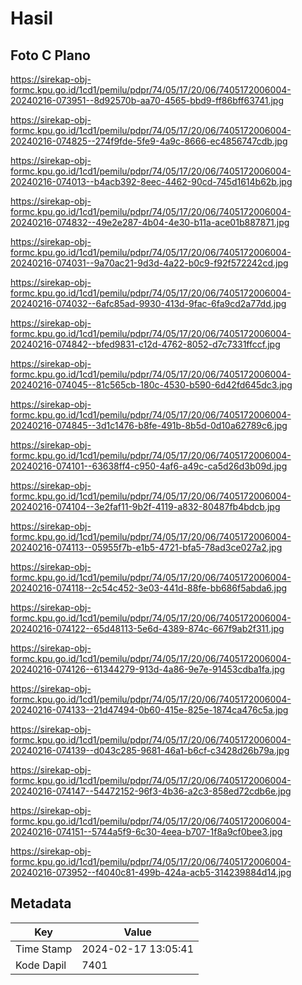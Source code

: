 # Hasil

## Foto C Plano

https://sirekap-obj-formc.kpu.go.id/1cd1/pemilu/pdpr/74/05/17/20/06/7405172006004-20240216-073951--8d92570b-aa70-4565-bbd9-ff86bff63741.jpg

https://sirekap-obj-formc.kpu.go.id/1cd1/pemilu/pdpr/74/05/17/20/06/7405172006004-20240216-074825--274f9fde-5fe9-4a9c-8666-ec4856747cdb.jpg

https://sirekap-obj-formc.kpu.go.id/1cd1/pemilu/pdpr/74/05/17/20/06/7405172006004-20240216-074013--b4acb392-8eec-4462-90cd-745d1614b62b.jpg

https://sirekap-obj-formc.kpu.go.id/1cd1/pemilu/pdpr/74/05/17/20/06/7405172006004-20240216-074832--49e2e287-4b04-4e30-b11a-ace01b887871.jpg

https://sirekap-obj-formc.kpu.go.id/1cd1/pemilu/pdpr/74/05/17/20/06/7405172006004-20240216-074031--9a70ac21-9d3d-4a22-b0c9-f92f572242cd.jpg

https://sirekap-obj-formc.kpu.go.id/1cd1/pemilu/pdpr/74/05/17/20/06/7405172006004-20240216-074032--6afc85ad-9930-413d-9fac-6fa9cd2a77dd.jpg

https://sirekap-obj-formc.kpu.go.id/1cd1/pemilu/pdpr/74/05/17/20/06/7405172006004-20240216-074842--bfed9831-c12d-4762-8052-d7c7331ffccf.jpg

https://sirekap-obj-formc.kpu.go.id/1cd1/pemilu/pdpr/74/05/17/20/06/7405172006004-20240216-074045--81c565cb-180c-4530-b590-6d42fd645dc3.jpg

https://sirekap-obj-formc.kpu.go.id/1cd1/pemilu/pdpr/74/05/17/20/06/7405172006004-20240216-074845--3d1c1476-b8fe-491b-8b5d-0d10a62789c6.jpg

https://sirekap-obj-formc.kpu.go.id/1cd1/pemilu/pdpr/74/05/17/20/06/7405172006004-20240216-074101--63638ff4-c950-4af6-a49c-ca5d26d3b09d.jpg

https://sirekap-obj-formc.kpu.go.id/1cd1/pemilu/pdpr/74/05/17/20/06/7405172006004-20240216-074104--3e2faf11-9b2f-4119-a832-80487fb4bdcb.jpg

https://sirekap-obj-formc.kpu.go.id/1cd1/pemilu/pdpr/74/05/17/20/06/7405172006004-20240216-074113--05955f7b-e1b5-4721-bfa5-78ad3ce027a2.jpg

https://sirekap-obj-formc.kpu.go.id/1cd1/pemilu/pdpr/74/05/17/20/06/7405172006004-20240216-074118--2c54c452-3e03-441d-88fe-bb686f5abda6.jpg

https://sirekap-obj-formc.kpu.go.id/1cd1/pemilu/pdpr/74/05/17/20/06/7405172006004-20240216-074122--65d48113-5e6d-4389-874c-667f9ab2f311.jpg

https://sirekap-obj-formc.kpu.go.id/1cd1/pemilu/pdpr/74/05/17/20/06/7405172006004-20240216-074126--61344279-913d-4a86-9e7e-91453cdba1fa.jpg

https://sirekap-obj-formc.kpu.go.id/1cd1/pemilu/pdpr/74/05/17/20/06/7405172006004-20240216-074133--21d47494-0b60-415e-825e-1874ca476c5a.jpg

https://sirekap-obj-formc.kpu.go.id/1cd1/pemilu/pdpr/74/05/17/20/06/7405172006004-20240216-074139--d043c285-9681-46a1-b6cf-c3428d26b79a.jpg

https://sirekap-obj-formc.kpu.go.id/1cd1/pemilu/pdpr/74/05/17/20/06/7405172006004-20240216-074147--54472152-96f3-4b36-a2c3-858ed72cdb6e.jpg

https://sirekap-obj-formc.kpu.go.id/1cd1/pemilu/pdpr/74/05/17/20/06/7405172006004-20240216-074151--5744a5f9-6c30-4eea-b707-1f8a9cf0bee3.jpg

https://sirekap-obj-formc.kpu.go.id/1cd1/pemilu/pdpr/74/05/17/20/06/7405172006004-20240216-073952--f4040c81-499b-424a-acb5-314239884d14.jpg


## Metadata

| Key        | Value               |
| ---------- | ------------------- |
| Time Stamp | 2024-02-17 13:05:41 |
| Kode Dapil | 7401                |



